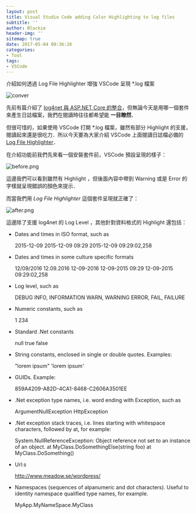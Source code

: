 ```yaml
---
layout: post
title: Visual Studio Code adding Color Highlighting to log files
subtitle: ''
author: Blackie
header-img: ''
sitemap: true
date: 2017-05-04 00:36:26
categories:
- Tool
tags:
- VSCode
---
```


介紹如何透過 Log File Highlighter 增強 VSCode 呈現 *.log 檔案

<!-- More -->

![conver](cover.png)

先前有篇介紹了 [log4net 與 ASP.NET Core 的整合](http://blackie1019.github.io/2017/05/02/ASP-NET-Core-play-with-Log4Net/)，但無論今天是用哪一個套件來產生日誌檔案，我們在閱讀時往往都希望能 **一目瞭然**．

但很可惜的，如果使用 VSCode 打開 *.log 檔案，雖然有部分 Highlight 的支援，閱讀起來還是很吃力．所以今天要為大家介紹 VSCode 上面閱讀日誌檔必備的 [Log File Highlighter](https://marketplace.visualstudio.com/items?itemName=emilast.LogFileHighlighter)．

在介紹功能前我們先來看一個安裝套件前，VSCode 預設呈現的樣子：

![before.png](before.png)

這邊我們可以看到雖然有 Highlight ，但後面內容中帶到 Warning 或是 Error 的字樣就呈現錯誤的顏色來提示．

而當我們用 *Log File Highlighter* 這個套件呈現就正確了：

![after.png](after.png)

這邊除了支援 log4net 的 Log Level ，其他針對資料格式的 Highlight 還包括：

- Dates and times in ISO format, such as

    2015-12-09
    2015-12-09 09:29
    2015-12-09 09:29:02,258

- Dates and times in some culture specific formats

    12/09/2016
    12.09.2016
    12-09-2016
    12-09-2015 09:29
    12-09-2015 09:29:02,258

- Log level, such as

    DEBUG
    INFO, INFORMATION
    WARN, WARNING
    ERROR, FAIL, FAILURE

- Numeric constants, such as

    1
    234

- Standard .Net constants

    null
    true
    false

- String constants, enclosed in single or double quotes. Examples:

    "lorem ipsum"
    'lorem ipsum'

- GUIDs. Example:
    
    859A4209-A82D-4CA1-8468-C2606A3501EE

- .Net exception type names, i.e. word ending with Exception, such as

    ArgumentNullException
    HttpException

- .Net exception stack traces, i.e. lines starting with whitespace characters, followed by at, for example:
    
    System.NullReferenceException: Object reference not set to an instance of an object.
        at MyClass.DoSomethingElse(string foo)
        at MyClass.DoSomething()
- Url:s

    http://www.meadow.se/wordpress/

- Namespaces (sequences of alpanumeric and dot characters). Useful to identity namespace qualified type names, for example.

    MyApp.MyNameSpace.MyClass


